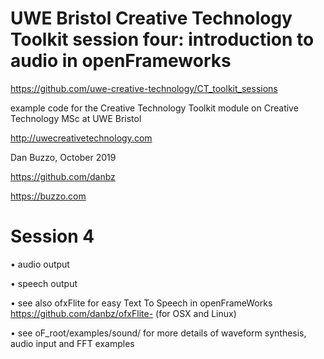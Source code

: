 # UWE Bristol Creative Technology Toolkit session four: introduction to audio in openFrameworks

https://github.com/uwe-creative-technology/CT_toolkit_sessions


example code for the Creative Technology Toolkit module on Creative Technology MSc at UWE Bristol

http://uwecreativetechnology.com

Dan Buzzo, October 2019

https://github.com/danbz

https://buzzo.com



# Session 4

• audio output

• speech output

• see also ofxFlite for easy Text To Speech in openFrameWorks  https://github.com/danbz/ofxFlite-  (for OSX and Linux)

• see oF_root/examples/sound/ for more details of waveform synthesis, audio input and FFT examples
